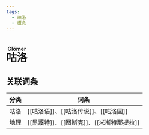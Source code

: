 ```yaml
---
tags:
  - 咕洛
  - 概念
---
```

# <ruby>咕洛<rt>Glömer</rt></ruby>

## 关联词条


| 分类  | 词条                         |
| --- | -------------------------- |
| 咕洛  | [[咕洛语]]、[[咕洛传说]]、[[咕洛国]]   |
| 地理  | [[黑蔑特]]、[[图斯克]]、[[米斯特那提拉]] |
